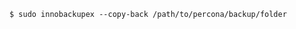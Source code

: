 <!-- layout:code post: database-backups_note -->

```
$ sudo innobackupex --copy-back /path/to/percona/backup/folder
```
